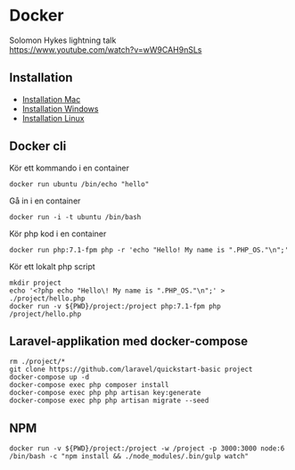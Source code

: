 # Docker

Solomon Hykes lightning talk  
https://www.youtube.com/watch?v=wW9CAH9nSLs


## Installation

* [Installation Mac](https://docs.docker.com/docker-for-mac/install/)  
* [Installation Windows](https://docs.docker.com/docker-for-windows/install/)  
* [Installation Linux](https://docs.docker.com/engine/installation/#desktop)  


## Docker cli

Kör ett kommando i en container

    docker run ubuntu /bin/echo "hello"

Gå in i en container

    docker run -i -t ubuntu /bin/bash

Kör php kod i en container

    docker run php:7.1-fpm php -r 'echo "Hello! My name is ".PHP_OS."\n";'

Kör ett lokalt php script

    mkdir project
    echo '<?php echo "Hello\! My name is ".PHP_OS."\n";' > ./project/hello.php
    docker run -v ${PWD}/project:/project php:7.1-fpm php /project/hello.php


## Laravel-applikation med docker-compose

    rm ./project/*
    git clone https://github.com/laravel/quickstart-basic project
    docker-compose up -d
    docker-compose exec php composer install
    docker-compose exec php php artisan key:generate
    docker-compose exec php php artisan migrate --seed


## NPM

    docker run -v ${PWD}/project:/project -w /project -p 3000:3000 node:6 /bin/bash -c "npm install && ./node_modules/.bin/gulp watch"

